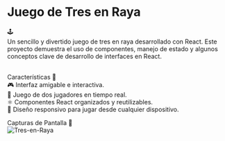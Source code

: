 <h1>Juego de Tres en Raya</h1> 🕹️<br>
Un sencillo y divertido juego de tres en raya desarrollado con React. Este proyecto demuestra el uso de componentes, manejo de estado y algunos conceptos clave de desarrollo de interfaces en React.<br><br>

Características 🚀<br>
🎮 Interfaz amigable e interactiva.<br>
🧩 Juego de dos jugadores en tiempo real.<br>
⚛️ Componentes React organizados y reutilizables.<br>
📲 Diseño responsivo para jugar desde cualquier dispositivo.<br>

Capturas de Pantalla 📸<br>
![Tres-en-Raya](https://github.com/user-attachments/assets/d67c1f23-3ba1-4fda-828c-80a3f9b87c0e)

 
